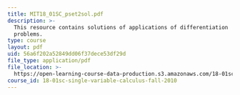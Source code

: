 ```yaml
---
title: MIT18_01SC_pset2sol.pdf
description: >-
  This resource contains solutions of applications of differentiation
  problems.  
type: course
layout: pdf
uid: 56a6f202a52849dd06f37dece53df29d
file_type: application/pdf
file_location: >-
  https://open-learning-course-data-production.s3.amazonaws.com/18-01sc-single-variable-calculus-fall-2010/56a6f202a52849dd06f37dece53df29d_MIT18_01SC_pset2sol.pdf
course_id: 18-01sc-single-variable-calculus-fall-2010
---
```

